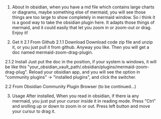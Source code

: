 1. About
  In obsidian, when you have a md file which contains large charts or diagrams, maybe something else of mermaid, you will see those things are too large to show completely in mermaid window. So i think it is a good way to take the obsidian plugin here. It adapts those things of mermaid, and it could easily that let you zoom in or zoom-out or drag. Enjoy it!

2. Get it
2.1 From Github
  2.1.1 Download
    Download code zip file and unzip it, or you just pull it from github. Anyway you like. Then you will get a doc named mermaid-zoom-drag-plugin.

  2.1.2 Install
    Just put the doc in the position, if your system is windows, it will be like this "your_obsidian_vault_path/.obsidian/plugins/mermaid-zoom-drag-plug".
    Reload your obsidian app, and you will see the option in "community plugins" -> "installed plugins", and click the switcher.

2.2 From Obsidian Community Plugin Browser
  (to be continued...)

3. Usage
   After installed, When you read in obsidian, if there ia any mermaid, you just put your cursor inside it in reading mode.
   Press "Ctrl" and srolling up or down to zoom in or out.
   Press left button and move your cursur to drag it.  
